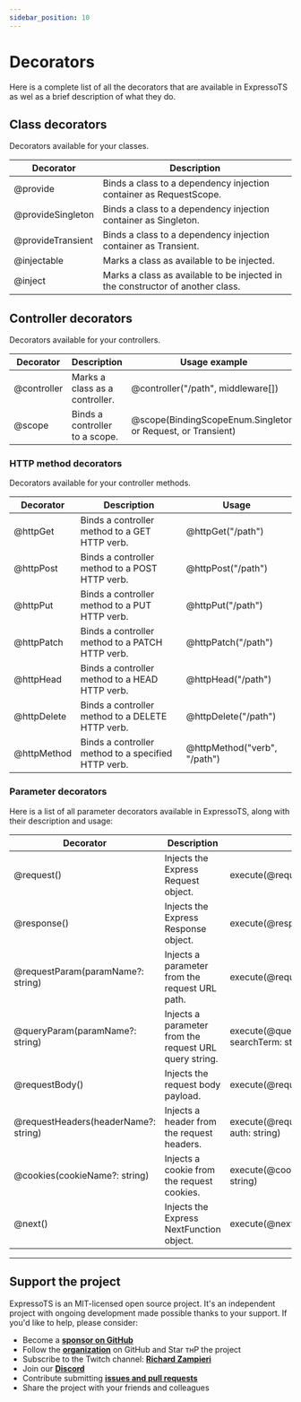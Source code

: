 ```yaml
---
sidebar_position: 10
---
```


# Decorators

Here is a complete list of all the decorators that are available in ExpressoTS as wel as a brief description of what they do.

## Class decorators

Decorators available for your classes.

| Decorator          | Description                                                                    |
| ------------------ | ------------------------------------------------------------------------------ |
| @provide           | Binds a class to a dependency injection container as RequestScope.             |
| @provideSingleton  | Binds a class to a dependency injection container as Singleton.                |
| @provideTransient  | Binds a class to a dependency injection container as Transient.                |
| @injectable        | Marks a class as available to be injected.                                     |
| @inject            | Marks a class as available to be injected in the constructor of another class. |

## Controller decorators

Decorators available for your controllers.

| Decorator   | Description                    | Usage example
| ----------- | ------------------------------ | ------------------------------------------------------------ |
| @controller | Marks a class as a controller. | @controller("/path", middleware[])                           |
| @scope      | Binds a controller to a scope. | @scope(BindingScopeEnum.Singleton, or Request, or Transient) |

### HTTP method decorators

Decorators available for your controller methods.

| Decorator   | Description                                                        | Usage                          |
| ----------- | ------------------------------------------------------------------ | ---------------------------- |
| @httpGet    | Binds a controller method to a GET HTTP verb.                      | @httpGet("/path")            |
| @httpPost   | Binds a controller method to a POST HTTP verb.                     | @httpPost("/path")           |
| @httpPut    | Binds a controller method to a PUT HTTP verb.                      | @httpPut("/path")            |
| @httpPatch  | Binds a controller method to a PATCH HTTP verb.                    | @httpPatch("/path")          |
| @httpHead   | Binds a controller method to a HEAD HTTP verb.                     | @httpHead("/path")           |
| @httpDelete | Binds a controller method to a DELETE HTTP verb.                   | @httpDelete("/path")         |
| @httpMethod | Binds a controller method to a specified HTTP verb.                | @httpMethod("verb", "/path") |

### Parameter decorators

Here is a list of all parameter decorators available in ExpressoTS, along with their description and usage:

| Decorator	                           | Description	                                        | Usage
| ------------------------------------ | ------------------------------------------------------ | -------------------------------------------------------- |
| @request()	                         | Injects the Express Request object.	                    | execute(@request() req: Request)
| @response()	                         | Injects the Express Response object.	                | execute(@response() res: Response)
| @requestParam(paramName?: string)	   | Injects a parameter from the request URL path.	        | execute(@requestParam('id') id: string)
| @queryParam(paramName?: string)	     | Injects a parameter from the request URL query string. | execute(@queryParam('searchTerm') searchTerm: string)
| @requestBody()	                     | Injects the request body payload.	                    | execute(@requestBody() body: MyDTO)
| @requestHeaders(headerName?: string) | Injects a header from the request headers.            | execute(@requestHeaders('authorization') auth: string)
| @cookies(cookieName?: string)	       | Injects a cookie from the request cookies.   | execute(@cookies('session') session: string)
| @next()	                           | Injects the Express NextFunction object.	            | execute(@next() next: NextFunction)

---

## Support the project

ExpressoTS is an MIT-licensed open source project. It's an independent project with ongoing development made possible thanks to your support. If you'd like to help, please consider:

- Become a **[sponsor on GitHub](https://github.com/sponsors/expressots)**
- Follow the **[organization](https://github.com/expressots)** on GitHub and Star тнР the project
- Subscribe to the Twitch channel: **[Richard Zampieri](https://www.twitch.tv/richardzampieri)**
- Join our **[Discord](https://discord.com/invite/PyPJfGK)**
- Contribute submitting **[issues and pull requests](https://github.com/expressots/expressots/issues/new/choose)**
- Share the project with your friends and colleagues